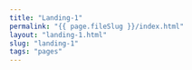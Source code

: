```yaml
---
title: "Landing-1"
permalink: "{{ page.fileSlug }}/index.html"
layout: "landing-1.html"
slug: "landing-1"
tags: "pages"
---
```



